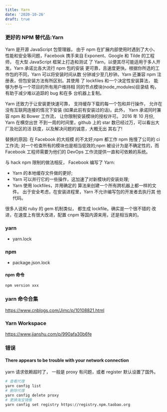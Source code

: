 ```yaml
---
title: Yarn
date: '2020-10-26'
draft: true
---
```


### 更好的 NPM 替代品:Yarn

Yarn 是开源 JavaScript 包管理器， 由于 npm 在扩展内部使用时遇到了大小、 性能和安全等问题，Facebook 携手来自 Exponent、Google 和 Tilde 的工程师， 在大型 JavaScript 框架上打造和测试 了 Yarn，以便其尽可能适用于多人开 发。Yarn 承诺比各大流行 npm 包的安装 更可靠，且速度更快。根据你所选的工 作包的不同，Yarn 可以将安装时间从数 分钟减少至几秒钟。Yarn 还兼容 npm 注 册表，但包安装方法有所区别。其使用 了 lockfiles 和一个决定性安装算法， 能够为参与一个项目的所有用户维持相 同的节点模块(node_modules)目录结 构，有助于减少难以追踪的 bug 和在多 台机器上复制。

Yarn 还致力于让安装更快速可靠， 支持缓存下载的每一个包和并行操作， 允许在没有互联网连接的情况下安装 (如果此前有安装过的话)。此外， Yarn 承诺同时兼容 npm 和 Bower 工作流， 让你限制安装模块的授权许可。
2016 年 10 月份, Yarn 在横空出世 不到一周的时间里，github 上的 star 数已经过万，可以看出大厂及社区的活 跃度，以及解决问题的诚意，大概无出 其右了!

替换的原因:
在 Facebook 的大规模 的不太好;npm 都工作 npm 拖慢了公司的 ci 工作流; 对一个检查所有的模块也是相当低效的;npm 被设计为是不确定性的，而 Facebook 工程师需要为他们的 DevOps 工作流提供一直和可依赖的系统。

与 hack npm 限制的做法相反， Facebook 编写了 Yarn:

- Yarn 的本地缓存文件做的更好;
- Yarn 可以并行它的一些操作，这加速了对新模块的安装处理;
- Yarn 使用 lockfiles，并用确定的 算法来创建一个所有跨机器上都一样的文件。 出于安全考虑，在安装进程里，Yarn 不允许编写包的开发者去执行其 他代码。

很多人说和 ruby 的 gem 机制类似， 都生成 lockfile。确实是一个很不错的 改进，在速度上有很大改进，配置 cnpm 等国内源来用，还是相当爽的。

### yarn

- yarn.lock

### npm

- package.json.lock

#### npm 命令

```
npm version xxx
```

### yarn 命令合集

https://www.cnblogs.com/Jimc/p/10108821.html

### Yarn Workspace

https://www.jianshu.com/p/990afa30b6fe

### 错误

#### There appears to be trouble with your network connection

yarn 请求依赖超时了， 一般是 proxy 有问题，或者 register 默认设置了国外。

```bash
# 查看代理
yarn config list
# 删除代理
yarn config delete proxy
# 更换淘宝镜像
yarn config set registry https://registry.npm.taobao.org
```
